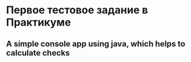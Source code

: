 # Первое тестовое задание в Практикуме
## A simple console app using java, which helps to calculate checks
